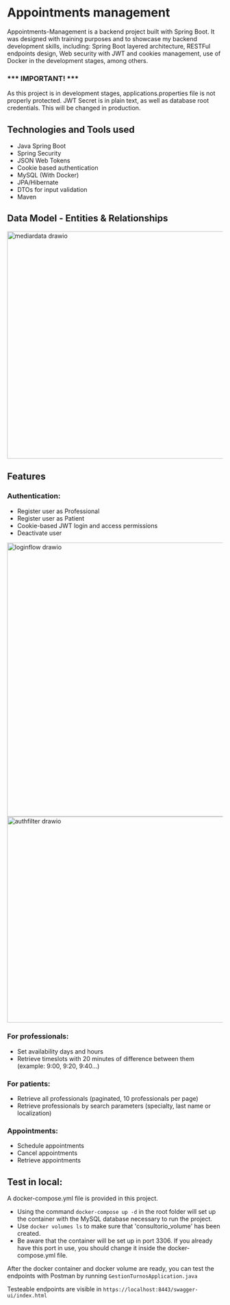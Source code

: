 # Appointments management

Appointments-Management is a backend project built with Spring Boot. It was designed with training purposes and to showcase my backend development skills, including: Spring Boot layered architecture, RESTFul endpoints design, Web security with JWT and cookies management, use of Docker in the development stages, among others.

### *** IMPORTANT! ***
As this project is in development stages, applications.properties file is not properly protected. 
JWT Secret is in plain text, as well as database root credentials. 
This will be changed in production.

## Technologies and Tools used
- Java Spring Boot
- Spring Security
- JSON Web Tokens
- Cookie based authentication
- MySQL (With Docker)
- JPA/Hibernate
- DTOs for input validation
- Maven

## Data Model - Entities & Relationships
<img width="761" height="531" alt="mediardata drawio" src="https://github.com/user-attachments/assets/35bfad7f-9131-4780-a293-b430975b8bb3" />


## Features
### Authentication:
- Register user as Professional
- Register user as Patient
- Cookie-based JWT login and access permissions
- Deactivate user
<img width="845" height="640" alt="loginflow drawio" src="https://github.com/user-attachments/assets/35d8cbaa-8de4-4f23-8f2d-8fdc18768eaa" />
<img width="741" height="481" alt="authfilter drawio" src="https://github.com/user-attachments/assets/024a64a5-7ded-4f36-b68f-6f3e357061d9" />


### For professionals:
- Set availability days and hours
- Retrieve timeslots with 20 minutes of difference between them (example: 9:00, 9:20, 9:40...)

### For patients:
- Retrieve all professionals (paginated, 10 professionals per page)
- Retrieve professionals by search parameters (specialty, last name or localization)

### Appointments:
- Schedule appointments
- Cancel appointments
- Retrieve appointments

## Test in local:
A docker-compose.yml file is provided in this project. 
- Using the command `docker-compose up -d` in the root folder will set up the container with the MySQL database necessary to run the project. 
- Use `docker volumes ls` to make sure that 'consultorio_volume' has been created.
- Be aware that the container will be set up in port 3306. If you already have this port in use, you should change it inside the docker-compose.yml file.

After the docker container and docker volume are ready, you can test the endpoints with Postman by running `GestionTurnosApplication.java`

Testeable endpoints are visible in 
`https://localhost:8443/swagger-ui/index.html` 

